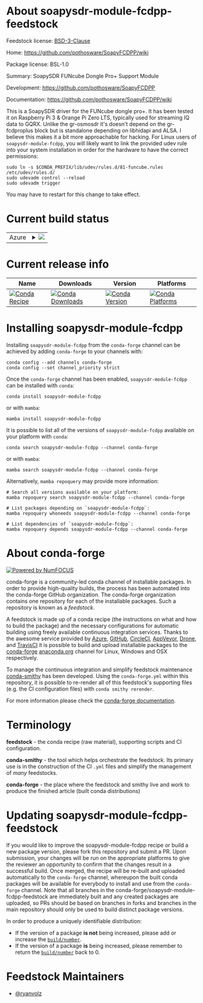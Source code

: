 About soapysdr-module-fcdpp-feedstock
=====================================

Feedstock license: [BSD-3-Clause](https://github.com/conda-forge/soapysdr-module-fcdpp-feedstock/blob/main/LICENSE.txt)

Home: https://github.com/pothosware/SoapyFCDPP/wiki

Package license: BSL-1.0

Summary: SoapySDR FUNcube Dongle Pro+ Support Module

Development: https://github.com/pothosware/SoapyFCDPP

Documentation: https://github.com/pothosware/SoapyFCDPP/wiki

This is a SoapySDR driver for the FUNcube dongle pro+. It has been tested it on Raspberry Pi 3 & Orange Pi Zero LTS, typically used for streaming IQ data to GQRX.
Unlike the gr-osmosdr it's doesn't depend on the gr-fcdproplus block but is standalone depending on libhidapi and ALSA. I believe this makes it a bit more approachable for hacking.
For Linux users of `soapysdr-module-fcdpp`, you will likely want to link the provided udev rule into your system installation in order for the hardware to have the correct permissions:

    sudo ln -s $CONDA_PREFIX/lib/udev/rules.d/81-funcube.rules /etc/udev/rules.d/
    sudo udevadm control --reload
    sudo udevadm trigger

You may have to restart for this change to take effect.


Current build status
====================


<table>
    
  <tr>
    <td>Azure</td>
    <td>
      <details>
        <summary>
          <a href="https://dev.azure.com/conda-forge/feedstock-builds/_build/latest?definitionId=20909&branchName=main">
            <img src="https://dev.azure.com/conda-forge/feedstock-builds/_apis/build/status/soapysdr-module-fcdpp-feedstock?branchName=main">
          </a>
        </summary>
        <table>
          <thead><tr><th>Variant</th><th>Status</th></tr></thead>
          <tbody><tr>
              <td>linux_64</td>
              <td>
                <a href="https://dev.azure.com/conda-forge/feedstock-builds/_build/latest?definitionId=20909&branchName=main">
                  <img src="https://dev.azure.com/conda-forge/feedstock-builds/_apis/build/status/soapysdr-module-fcdpp-feedstock?branchName=main&jobName=linux&configuration=linux%20linux_64_" alt="variant">
                </a>
              </td>
            </tr><tr>
              <td>linux_aarch64</td>
              <td>
                <a href="https://dev.azure.com/conda-forge/feedstock-builds/_build/latest?definitionId=20909&branchName=main">
                  <img src="https://dev.azure.com/conda-forge/feedstock-builds/_apis/build/status/soapysdr-module-fcdpp-feedstock?branchName=main&jobName=linux&configuration=linux%20linux_aarch64_" alt="variant">
                </a>
              </td>
            </tr><tr>
              <td>linux_ppc64le</td>
              <td>
                <a href="https://dev.azure.com/conda-forge/feedstock-builds/_build/latest?definitionId=20909&branchName=main">
                  <img src="https://dev.azure.com/conda-forge/feedstock-builds/_apis/build/status/soapysdr-module-fcdpp-feedstock?branchName=main&jobName=linux&configuration=linux%20linux_ppc64le_" alt="variant">
                </a>
              </td>
            </tr>
          </tbody>
        </table>
      </details>
    </td>
  </tr>
</table>

Current release info
====================

| Name | Downloads | Version | Platforms |
| --- | --- | --- | --- |
| [![Conda Recipe](https://img.shields.io/badge/recipe-soapysdr--module--fcdpp-green.svg)](https://anaconda.org/conda-forge/soapysdr-module-fcdpp) | [![Conda Downloads](https://img.shields.io/conda/dn/conda-forge/soapysdr-module-fcdpp.svg)](https://anaconda.org/conda-forge/soapysdr-module-fcdpp) | [![Conda Version](https://img.shields.io/conda/vn/conda-forge/soapysdr-module-fcdpp.svg)](https://anaconda.org/conda-forge/soapysdr-module-fcdpp) | [![Conda Platforms](https://img.shields.io/conda/pn/conda-forge/soapysdr-module-fcdpp.svg)](https://anaconda.org/conda-forge/soapysdr-module-fcdpp) |

Installing soapysdr-module-fcdpp
================================

Installing `soapysdr-module-fcdpp` from the `conda-forge` channel can be achieved by adding `conda-forge` to your channels with:

```
conda config --add channels conda-forge
conda config --set channel_priority strict
```

Once the `conda-forge` channel has been enabled, `soapysdr-module-fcdpp` can be installed with `conda`:

```
conda install soapysdr-module-fcdpp
```

or with `mamba`:

```
mamba install soapysdr-module-fcdpp
```

It is possible to list all of the versions of `soapysdr-module-fcdpp` available on your platform with `conda`:

```
conda search soapysdr-module-fcdpp --channel conda-forge
```

or with `mamba`:

```
mamba search soapysdr-module-fcdpp --channel conda-forge
```

Alternatively, `mamba repoquery` may provide more information:

```
# Search all versions available on your platform:
mamba repoquery search soapysdr-module-fcdpp --channel conda-forge

# List packages depending on `soapysdr-module-fcdpp`:
mamba repoquery whoneeds soapysdr-module-fcdpp --channel conda-forge

# List dependencies of `soapysdr-module-fcdpp`:
mamba repoquery depends soapysdr-module-fcdpp --channel conda-forge
```


About conda-forge
=================

[![Powered by
NumFOCUS](https://img.shields.io/badge/powered%20by-NumFOCUS-orange.svg?style=flat&colorA=E1523D&colorB=007D8A)](https://numfocus.org)

conda-forge is a community-led conda channel of installable packages.
In order to provide high-quality builds, the process has been automated into the
conda-forge GitHub organization. The conda-forge organization contains one repository
for each of the installable packages. Such a repository is known as a *feedstock*.

A feedstock is made up of a conda recipe (the instructions on what and how to build
the package) and the necessary configurations for automatic building using freely
available continuous integration services. Thanks to the awesome service provided by
[Azure](https://azure.microsoft.com/en-us/services/devops/), [GitHub](https://github.com/),
[CircleCI](https://circleci.com/), [AppVeyor](https://www.appveyor.com/),
[Drone](https://cloud.drone.io/welcome), and [TravisCI](https://travis-ci.com/)
it is possible to build and upload installable packages to the
[conda-forge](https://anaconda.org/conda-forge) [anaconda.org](https://anaconda.org/)
channel for Linux, Windows and OSX respectively.

To manage the continuous integration and simplify feedstock maintenance
[conda-smithy](https://github.com/conda-forge/conda-smithy) has been developed.
Using the ``conda-forge.yml`` within this repository, it is possible to re-render all of
this feedstock's supporting files (e.g. the CI configuration files) with ``conda smithy rerender``.

For more information please check the [conda-forge documentation](https://conda-forge.org/docs/).

Terminology
===========

**feedstock** - the conda recipe (raw material), supporting scripts and CI configuration.

**conda-smithy** - the tool which helps orchestrate the feedstock.
                   Its primary use is in the construction of the CI ``.yml`` files
                   and simplify the management of *many* feedstocks.

**conda-forge** - the place where the feedstock and smithy live and work to
                  produce the finished article (built conda distributions)


Updating soapysdr-module-fcdpp-feedstock
========================================

If you would like to improve the soapysdr-module-fcdpp recipe or build a new
package version, please fork this repository and submit a PR. Upon submission,
your changes will be run on the appropriate platforms to give the reviewer an
opportunity to confirm that the changes result in a successful build. Once
merged, the recipe will be re-built and uploaded automatically to the
`conda-forge` channel, whereupon the built conda packages will be available for
everybody to install and use from the `conda-forge` channel.
Note that all branches in the conda-forge/soapysdr-module-fcdpp-feedstock are
immediately built and any created packages are uploaded, so PRs should be based
on branches in forks and branches in the main repository should only be used to
build distinct package versions.

In order to produce a uniquely identifiable distribution:
 * If the version of a package **is not** being increased, please add or increase
   the [``build/number``](https://docs.conda.io/projects/conda-build/en/latest/resources/define-metadata.html#build-number-and-string).
 * If the version of a package **is** being increased, please remember to return
   the [``build/number``](https://docs.conda.io/projects/conda-build/en/latest/resources/define-metadata.html#build-number-and-string)
   back to 0.

Feedstock Maintainers
=====================

* [@ryanvolz](https://github.com/ryanvolz/)

